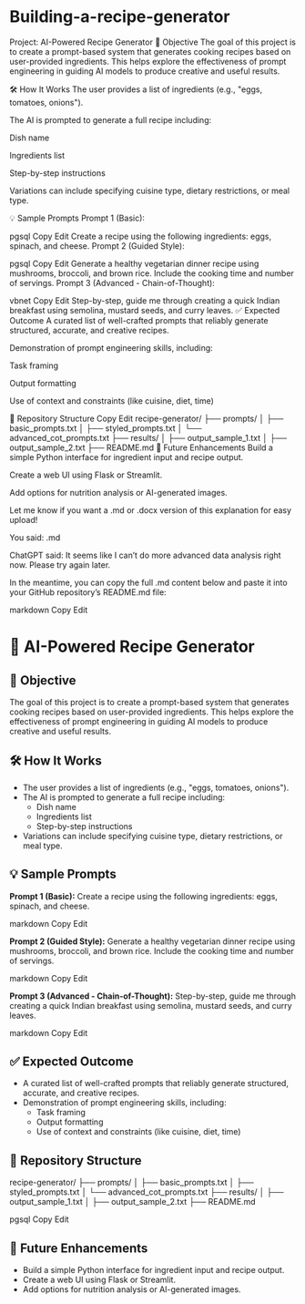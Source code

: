 # Building-a-recipe-generator
Project: AI-Powered Recipe Generator
🎯 Objective
The goal of this project is to create a prompt-based system that generates cooking recipes based on user-provided ingredients. This helps explore the effectiveness of prompt engineering in guiding AI models to produce creative and useful results.

🛠️ How It Works
The user provides a list of ingredients (e.g., "eggs, tomatoes, onions").

The AI is prompted to generate a full recipe including:

Dish name

Ingredients list

Step-by-step instructions

Variations can include specifying cuisine type, dietary restrictions, or meal type.

💡 Sample Prompts
Prompt 1 (Basic):

pgsql
Copy
Edit
Create a recipe using the following ingredients: eggs, spinach, and cheese.
Prompt 2 (Guided Style):

pgsql
Copy
Edit
Generate a healthy vegetarian dinner recipe using mushrooms, broccoli, and brown rice. Include the cooking time and number of servings.
Prompt 3 (Advanced - Chain-of-Thought):

vbnet
Copy
Edit
Step-by-step, guide me through creating a quick Indian breakfast using semolina, mustard seeds, and curry leaves.
✅ Expected Outcome
A curated list of well-crafted prompts that reliably generate structured, accurate, and creative recipes.

Demonstration of prompt engineering skills, including:

Task framing

Output formatting

Use of context and constraints (like cuisine, diet, time)

📂 Repository Structure
Copy
Edit
recipe-generator/
├── prompts/
│   ├── basic_prompts.txt
│   ├── styled_prompts.txt
│   └── advanced_cot_prompts.txt
├── results/
│   ├── output_sample_1.txt
│   ├── output_sample_2.txt
├── README.md
🚀 Future Enhancements
Build a simple Python interface for ingredient input and recipe output.

Create a web UI using Flask or Streamlit.

Add options for nutrition analysis or AI-generated images.

Let me know if you want a .md or .docx version of this explanation for easy upload!







You said:
.md


ChatGPT said:
It seems like I can’t do more advanced data analysis right now. Please try again later.

In the meantime, you can copy the full .md content below and paste it into your GitHub repository’s README.md file:

markdown
Copy
Edit
# 🍳 AI-Powered Recipe Generator

## 🎯 Objective
The goal of this project is to create a prompt-based system that generates cooking recipes based on user-provided ingredients. This helps explore the effectiveness of prompt engineering in guiding AI models to produce creative and useful results.

## 🛠️ How It Works
- The user provides a list of ingredients (e.g., "eggs, tomatoes, onions").
- The AI is prompted to generate a full recipe including:
  - Dish name
  - Ingredients list
  - Step-by-step instructions
- Variations can include specifying cuisine type, dietary restrictions, or meal type.

## 💡 Sample Prompts

**Prompt 1 (Basic):**
Create a recipe using the following ingredients: eggs, spinach, and cheese.

markdown
Copy
Edit

**Prompt 2 (Guided Style):**
Generate a healthy vegetarian dinner recipe using mushrooms, broccoli, and brown rice. Include the cooking time and number of servings.

markdown
Copy
Edit

**Prompt 3 (Advanced - Chain-of-Thought):**
Step-by-step, guide me through creating a quick Indian breakfast using semolina, mustard seeds, and curry leaves.

markdown
Copy
Edit

## ✅ Expected Outcome
- A curated list of well-crafted prompts that reliably generate structured, accurate, and creative recipes.
- Demonstration of prompt engineering skills, including:
  - Task framing
  - Output formatting
  - Use of context and constraints (like cuisine, diet, time)

## 📂 Repository Structure
recipe-generator/
├── prompts/
│ ├── basic_prompts.txt
│ ├── styled_prompts.txt
│ └── advanced_cot_prompts.txt
├── results/
│ ├── output_sample_1.txt
│ ├── output_sample_2.txt
├── README.md

pgsql
Copy
Edit

## 🚀 Future Enhancements
- Build a simple Python interface for ingredient input and recipe output.
- Create a web UI using Flask or Streamlit.
- Add options for nutrition analysis or AI-generated images.
